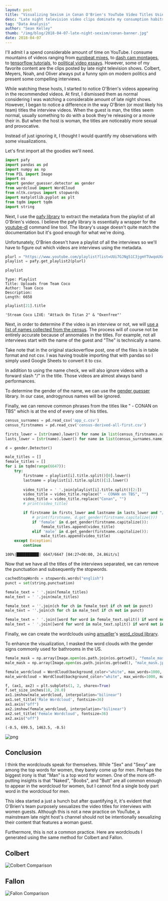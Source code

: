 ```yaml
---
layout: post
title: "Visualizing Sexism in Conan O'Brien's YouTube Video Titles Using Wordclouds"
desc: "Late night television video clips dominate my consumption habits on youtube. While watching these hosts, I started to notice O'Brien's videos appearing in the recommended videos. At first, I dismissed them as normal considering I was watching a considerable amount of late night shows. However, I began to notice a difference in the way O'Brien (or most likely his team) titles the interview videos. When the guest is a man, the titles seem normal. It is usually something to do with a book they're releasing or a movie they're in. But when the host is a woman, the titles are noticeably more sexual and provocative."
tag: "Data Analysis"
author: "Sean Kelley"
thumb: "/img/blog/2018-04-07-late-night-sexism/conan-banner.jpg"
date: 2018-04-07
---
```


I'll admit I a spend considerable amount of time on YouTube. I consume mountains of videos ranging from [eurobeat mixes](https://www.youtube.com/watch?v=cq4s8hrTNT8), to [dash cam montages](https://www.youtube.com/user/DashCamOwnersAustral), to [tensorflow tutorials](https://www.youtube.com/watch?v=2FmcHiLCwTU), to [political video essays](https://www.youtube.com/watch?v=EvXROXiIpvQ). However, some of my favorite content are the clips posted by late night television shows. Colbert, Meyers, Noah, and Oliver always put a funny spin on modern politics and present some compelling interviews.

While watching these hosts, I started to notice O'Brien's videos appearing in the recommended videos. At first, I dismissed them as normal considering I was watching a considerable amount of late night shows. However, I began to notice a difference in the way O'Brien (or most likely his team) titles the interview videos. When the guest is man, the titles seem normal, usually something to do with a book they're releasing or a movie their in. But when the host is woman, the titles are noticeably more sexual and provocative.

Instead of just ignoring it, I thought I would quantify my observations with some visualizations.

Let's first import all the goodies we'll need.


```python
import pafy
import pandas as pd
import numpy as np
from PIL import Image
import os
import gender_guesser.detector as gender
from wordcloud import WordCloud
from nltk.corpus import stopwords
import matplotlib.pyplot as plt
from tqdm import tqdm
import string
```

Next, I use the [pafy library](http://pythonhosted.org/Pafy/) to extract the metadata from the playlist of all O'Brien's videos. I believe the pafy library is essentially a wrapper for the [youtube-dl](https://rg3.github.io/youtube-dl/) command line tool. The library's usage doesn't quite match the documentation but it's good enough for what we're doing.

Unfortunately, O'Brien doesn't have a playlist of all the interviews so we'll have to figure out which videos are interviews using the metadata.


```python
plurl = "https://www.youtube.com/playlist?list=UUi7GJNg51C3jgmYTUwqoUXA"
playlist = pafy.get_playlist2(plurl)
```


```python
playlist
```




    Type: Playlist
    Title: Uploads from Team Coco
    Author: Team Coco
    Description: 
    Length: 6658




```python
playlist[21].title
```




    'Stream Coco LIVE: "Attack On Titan 2" & "Oxenfree"'



Next, in order to determine if the video is an interview or not, we will [use a list of names collected from the census](https://stackoverflow.com/questions/32545180/from-of-list-of-strings-identify-which-are-human-names-and-which-are-not). The process will of course not be entirely accurate because of annomalies in the titles. For example, not all interviews start with the name of the guest and "The" is technically a name.

Take note that in the original stackoverflow post, one of the files is in table format and not csv. I was having trouble importing that with pandas so I simply used Google Sheets to convert it to csv.

In addition to using the name check, we will also ignore videos with a forward slash "/" in the title. Those videos are almost always band performances.

To determine the gender of the name, we can use the [gender guesser](https://testpypi.python.org/pypi/gender-guesser) library. In our case, androgynous names will be ignored.

Finally, we can remove common phrases from the titles like " - CONAN on TBS" which is at the end of every one of his titles.


```python
census_surnames = pd.read_csv('app_c.csv')
census_firstnames = pd.read_csv('census-derived-all-first.csv')
```


```python
firsts_lower = [str(name).lower() for name in list(census_firstnames.name)]
lasts_lower = [str(name).lower() for name in list(census_surnames.name)]
```


```python
d = gender.Detector()

male_titles = []
female_titles = []
for i in tqdm(range(6647)):
    try:
        firstname = playlist[i].title.split()[0].lower()
        lastname = playlist[i].title.split()[1].lower()
        
        video_title = ' '.join(playlist[i].title.split()[2:])
        video_title = video_title.replace(" - CONAN on TBS", "")
        video_title = video_title.replace("Conan", "")
        # print(video_title)

        if firstname in firsts_lower and lastname in lasts_lower and "/" not in video_title:
            # print(firstname, d.get_gender(firstname.capitalize()))
            if 'female' in d.get_gender(firstname.capitalize()):
                female_titles.append(video_title)
            elif 'male' in d.get_gender(firstname.capitalize()):
                male_titles.append(video_title)
    except Exception:
        continue
```

    100%|██████████| 6647/6647 [04:27<00:00, 24.86it/s]


Now that we have all the titles of the interviews separated, we can remove the punctuation and subsequently the stopwords.


```python
cachedStopWords = stopwords.words("english")
punct = set(string.punctuation)

female_text = ' '.join(female_titles)
male_text = ' '.join(male_titles)

female_text = ''.join(ch for ch in female_text if ch not in punct)
male_text = ''.join(ch for ch in male_text if ch not in punct)

female_text = ' '.join([word for word in female_text.split() if word not in cachedStopWords])
male_text = ' '.join([word for word in male_text.split() if word not in cachedStopWords])
```

Finally, we can create the wordclouds using [amueller](http://amueller.github.io/)'s [word_cloud library](http://amueller.github.io/word_cloud/index.html).

To enhance the visualization, I masked the word clouds with the gender signs commonly used for bathrooms in the US.


```python
female_mask = np.array(Image.open(os.path.join(os.getcwd(), "female_mask.jpg")))
male_mask = np.array(Image.open(os.path.join(os.getcwd(), "male_mask.jpg")))

female_wordcloud = WordCloud(background_color="white", max_words=1000, mask=female_mask, margin=10,random_state=1).generate(female_text)
male_wordcloud = WordCloud(background_color="white", max_words=1000, mask=male_mask, margin=10,random_state=1).generate(male_text)
```


```python
f, (ax1, ax2) = plt.subplots(1, 2, sharex=True)
f.set_size_inches(18, 20.0)
ax1.imshow(male_wordcloud, interpolation="bilinear")
ax1.set_title('Male Wordcloud', fontsize=36)
ax1.axis("off")
ax2.imshow(female_wordcloud, interpolation="bilinear")
ax2.set_title('Female Wordcloud', fontsize=36)
ax2.axis("off")
```




    (-0.5, 699.5, 1463.5, -0.5)




![png](/img/blog/2018-04-07-late-night-sexism/conan_comparison.png)


## Conclusion

I think the wordclouds speak for themselves. While "Sex" and "Sexy" are among the top words for women, they barely come up for men. Perhaps the biggest irony is that "Man" is a top word for women. One of the more off-putting insights is that "Naked", "Boobs", and "Butt" are all common enough to appear in the wordcloud for women, but I cannot find a single body part word in the wordcloud for men.

This idea started a just a hunch but after quantifying it, it's evident that O'Brien's team purposely sexualizes the video titles for interviews with women guests. Although this is not a new practice on YouTube, a mainstream late night host's channel should not be intentionally sexualizing their content that features a woman guest.

Furthermore, this is not a common practice. Here are wordclouds I generated using the same method for Colbert and Fallon.

## Colbert
![Colbert Comparison](/img/blog/2018-04-07-late-night-sexism/colbert_comparison.png "Colbert Comparison")

## Fallon
![Fallon Comparison](/img/blog/2018-04-07-late-night-sexism/fallon_comparison.png "Fallon Comparison")
